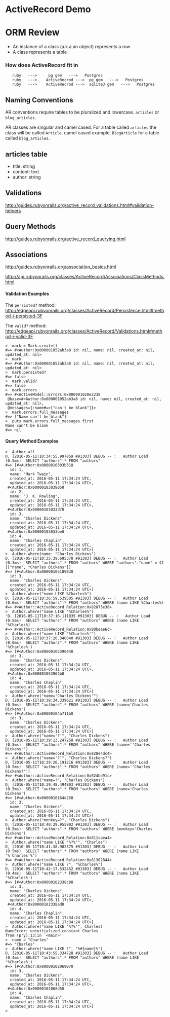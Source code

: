 # ActiveRecord Demo

# ORM Review

- An instance of a class (a.k.a an object) represents a row
- A class represents a table

### How does ActiveRecord fit in

```
   ruby   --->     pg gem   --->   Postgres
   ruby   --->    ActiveRecrod --->  pg gem   --->   Postgres
   ruby   --->    ActiveRecrod --->  sqlite3 gem   --->   Postgres
```








## Naming Conventions
AR conventions require tables to be pluralized and lowercase. `articles`  or `blog_articles`.

AR classes are singular and camel cased. For a table called `articles` the class will be called `Article`. camel cased example: `BlogArticle` for a table called `blog_articles`.

## articles table

- title:   string
- content: text
- author:  string

## Validations

http://guides.rubyonrails.org/active_record_validations.html#validation-helpers

## Query Methods

http://guides.rubyonrails.org/active_record_querying.html

## Associations

http://guides.rubyonrails.org/association_basics.html

http://api.rubyonrails.org/classes/ActiveRecord/Associations/ClassMethods.html


#### Validation Examples

The `persisted?` method: http://edgeapi.rubyonrails.org/classes/ActiveRecord/Persistence.html#method-i-persisted-3F

The `valid?` method: http://edgeapi.rubyonrails.org/classes/ActiveRecord/Validations.html#method-i-valid-3F


```
>  mark = Mark.create()
#=> #<Author:0x000001052ab3a8 id: nil, name: nil, created_at: nil, updated_at: nil>
>  mark
#=> #<Author:0x000001052ab3a8 id: nil, name: nil, created_at: nil, updated_at: nil>
>  mark.persisted?
#=> false
>  mark.valid?
#=> false
>  mark.errors
#=> #<ActiveModel::Errors:0x000001028e2238
 @base=#<Author:0x000001052ab3a8 id: nil, name: nil, created_at: nil, updated_at: nil>,
 @messages={:name#=>["can't be blank"]}>
>  mark.errors.full_messages
#=> ["Name can't be blank"]
>  puts mark.errors.full_messages.first
Name can't be blank
#=> nil
```

#### Query Method Examples

```
>  Author.all
D, [2016-05-11T10:34:55.997859 #91303] DEBUG -- :   Author Load (0.5ms)  SELECT "authors".* FROM "authors"
#=> [#<Author:0x0000010303b318
  id: 1,
  name: "Mark Twain",
  created_at: 2016-05-11 17:34:24 UTC,
  updated_at: 2016-05-11 17:34:24 UTC>,
 #<Author:0x00000103038050
  id: 2,
  name: "J. K. Rowling",
  created_at: 2016-05-11 17:34:24 UTC,
  updated_at: 2016-05-11 17:34:24 UTC>,
 #<Author:0x00000103033d70
  id: 3,
  name: "Charles Dickens",
  created_at: 2016-05-11 17:34:24 UTC,
  updated_at: 2016-05-11 17:34:24 UTC>,
 #<Author:0x00000103033be0
  id: 4,
  name: "Charles Chaplin",
  created_at: 2016-05-11 17:34:24 UTC,
  updated_at: 2016-05-11 17:34:24 UTC>]
>  Author.where(name: "Charles Dickens")
D, [2016-05-11T10:35:39.695378 #91303] DEBUG -- :   Author Load (0.3ms)  SELECT "authors".* FROM "authors" WHERE "authors"."name" = $1  [["name", "Charles Dickens"]]
#=> [#<Author:0x00000105189830
  id: 3,
  name: "Charles Dickens",
  created_at: 2016-05-11 17:34:24 UTC,
  updated_at: 2016-05-11 17:34:24 UTC>]
>  Author.where("name LIKE %Charles%")
D, [2016-05-11T10:36:59.539505 #91303] DEBUG -- :   Author Load (0.6ms)  SELECT "authors".* FROM "authors" WHERE (name LIKE %Charles%)
#=> #<Author::ActiveRecord_Relation:0x82875e38>
>  Author.where("name LIKE '%Charles%")
'D, [2016-05-11T10:37:16.111035 #91303] DEBUG -- :   Author Load (0.5ms)  SELECT "authors".* FROM "authors" WHERE (name LIKE '%Charles%)
#=> #<Author::ActiveRecord_Relation:0x80beae6c>
>  Author.where("name LIKE '%Charles%'")
D, [2016-05-11T10:37:20.340840 #91303] DEBUG -- :   Author Load (8.0ms)  SELECT "authors".* FROM "authors" WHERE (name LIKE '%Charles%')
#=> [#<Author:0x00000105396448
  id: 3,
  name: "Charles Dickens",
  created_at: 2016-05-11 17:34:24 UTC,
  updated_at: 2016-05-11 17:34:24 UTC>,
 #<Author:0x000001053962b8
  id: 4,
  name: "Charles Chaplin",
  created_at: 2016-05-11 17:34:24 UTC,
  updated_at: 2016-05-11 17:34:24 UTC>]
>  Author.where("name='Charles Dickens'")
D, [2016-05-11T10:38:34.339621 #91303] DEBUG -- :   Author Load (0.5ms)  SELECT "authors".* FROM "authors" WHERE (name='Charles Dickens')
#=> [#<Author:0x00000104a711b0
  id: 3,
  name: "Charles Dickens",
  created_at: 2016-05-11 17:34:24 UTC,
  updated_at: 2016-05-11 17:34:24 UTC>]
>  Author.where("name='?'", "Charles Dickens")
D, [2016-05-11T10:39:13.247258 #91303] DEBUG -- :   Author Load (0.5ms)  SELECT "authors".* FROM "authors" WHERE (name=''Charles Dickens'')
#=> #<Author::ActiveRecord_Relation:0x828e4dc4>
>  Author.where("name='?'", "Charles Dickens?")
D, [2016-05-11T10:39:26.191216 #91303] DEBUG -- :   Author Load (0.5ms)  SELECT "authors".* FROM "authors" WHERE (name=''Charles Dickens?'')
#=> #<Author::ActiveRecord_Relation:0x824bd91c>
>  Author.where("name=?", "Charles Dickens")
D, [2016-05-11T10:39:48.494803 #91303] DEBUG -- :   Author Load (0.5ms)  SELECT "authors".* FROM "authors" WHERE (name='Charles Dickens')
#=> [#<Author:0x0000010164d258
  id: 3,
  name: "Charles Dickens",
  created_at: 2016-05-11 17:34:24 UTC,
  updated_at: 2016-05-11 17:34:24 UTC>]
>  Author.where("monkey=?", "Charles Dickens")
D, [2016-05-11T10:40:29.955902 #91303] DEBUG -- :   Author Load (0.5ms)  SELECT "authors".* FROM "authors" WHERE (monkey='Charles Dickens')
#=> #<Author::ActiveRecord_Relation:0x811caea4>
>  Author.where("name LIKE '%?%'", "Charles")
D, [2016-05-11T10:41:38.982375 #91303] DEBUG -- :   Author Load (0.5ms)  SELECT "authors".* FROM "authors" WHERE (name LIKE '%'Charles'%')
#=> #<Author::ActiveRecord_Relation:0x81302844>
>  Author.where("name LIKE ?", "%Charles%")
D, [2016-05-11T10:42:17.532452 #91303] DEBUG -- :   Author Load (0.4ms)  SELECT "authors".* FROM "authors" WHERE (name LIKE '%Charles%')
#=> [#<Author:0x00000102338c88
  id: 3,
  name: "Charles Dickens",
  created_at: 2016-05-11 17:34:24 UTC,
  updated_at: 2016-05-11 17:34:24 UTC>,
 #<Author:0x00000102338ad0
  id: 4,
  name: "Charles Chaplin",
  created_at: 2016-05-11 17:34:24 UTC,
  updated_at: 2016-05-11 17:34:24 UTC>]
>  Author.where("name LIKE '%?%'", Charles)
NameError: uninitialized constant Charles
from (pry):13:in `<main>'
>  name = "Charles"
#=> "Charles"
>  Author.where("name LIKE ?", "%#{name}%")
D, [2016-05-11T10:43:55.334728 #91303] DEBUG -- :   Author Load (0.4ms)  SELECT "authors".* FROM "authors" WHERE (name LIKE '%Charles%')
#=> [#<Author:0x00000102069070
  id: 3,
  name: "Charles Dickens",
  created_at: 2016-05-11 17:34:24 UTC,
  updated_at: 2016-05-11 17:34:24 UTC>,
 #<Author:0x00000102068d50
  id: 4,
  name: "Charles Chaplin",
  created_at: 2016-05-11 17:34:24 UTC,
  updated_at: 2016-05-11 17:34:24 UTC>]
> 
```

